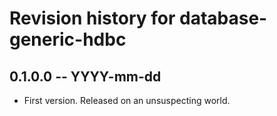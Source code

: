 # Revision history for database-generic-hdbc

## 0.1.0.0 -- YYYY-mm-dd

* First version. Released on an unsuspecting world.
